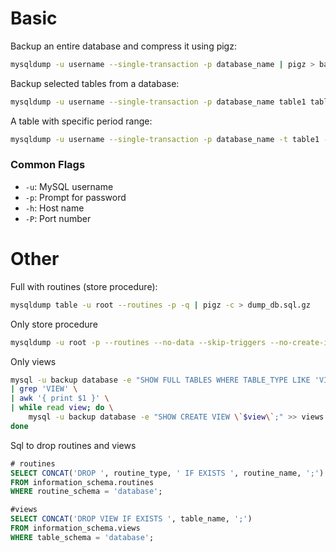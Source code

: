 # Basic

Backup an entire database and compress it using pigz:

```bash
mysqldump -u username --single-transaction -p database_name | pigz > backup_name.sql.gz
```

Backup selected tables from a database:
```bash
mysqldump -u username --single-transaction -p database_name table1 table2 | pigz > backup_tables.sql.gz
```

A table with specific period range:

```bash
mysqldump -u username --single-transaction -p database_name -t table1 --w "DATA >= '2025-01-01' AND DATA < '2025-02-01'" | pigz > backup_mes.sql.gz
```

### Common Flags
* `-u`: MySQL username
* `-p`: Prompt for password
* `-h`: Host name
* `-P`: Port number

# Other

Full with routines (store procedure):

```bash
mysqldump table -u root --routines -p -q | pigz -c > dump_db.sql.gz
```

Only store procedure

```bash
mysqldump -u root -p --routines --no-data --skip-triggers --no-create-info database > dump_prod_st.sql
```
Only views

```bash
mysql -u backup database -e "SHOW FULL TABLES WHERE TABLE_TYPE LIKE 'VIEW'" \
| grep 'VIEW' \
| awk '{ print $1 }' \
| while read view; do \
    mysql -u backup database -e "SHOW CREATE VIEW \`$view\`;" >> views.sql; \
done
```

Sql to drop routines and views

```sql
# routines
SELECT CONCAT('DROP ', routine_type, ' IF EXISTS ', routine_name, ';') 
FROM information_schema.routines 
WHERE routine_schema = 'database';

#views
SELECT CONCAT('DROP VIEW IF EXISTS ', table_name, ';')
FROM information_schema.views
WHERE table_schema = 'database';
```
